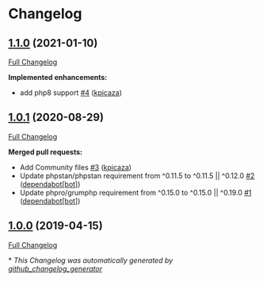 # Changelog

## [1.1.0](https://github.com/antidot-framework/template-renderer/tree/1.1.0) (2021-01-10)

[Full Changelog](https://github.com/antidot-framework/template-renderer/compare/1.0.1...1.1.0)

**Implemented enhancements:**

- add php8 support [\#4](https://github.com/antidot-framework/template-renderer/pull/4) ([kpicaza](https://github.com/kpicaza))

## [1.0.1](https://github.com/antidot-framework/template-renderer/tree/1.0.1) (2020-08-29)

[Full Changelog](https://github.com/antidot-framework/template-renderer/compare/1.0.0...1.0.1)

**Merged pull requests:**

- Add Community files [\#3](https://github.com/antidot-framework/template-renderer/pull/3) ([kpicaza](https://github.com/kpicaza))
- Update phpstan/phpstan requirement from ^0.11.5 to ^0.11.5 || ^0.12.0 [\#2](https://github.com/antidot-framework/template-renderer/pull/2) ([dependabot[bot]](https://github.com/apps/dependabot))
- Update phpro/grumphp requirement from ^0.15.0 to ^0.15.0 || ^0.19.0 [\#1](https://github.com/antidot-framework/template-renderer/pull/1) ([dependabot[bot]](https://github.com/apps/dependabot))

## [1.0.0](https://github.com/antidot-framework/template-renderer/tree/1.0.0) (2019-04-15)

[Full Changelog](https://github.com/antidot-framework/template-renderer/compare/335c9e1118771f9b33c7f1990204c3e56d8273e6...1.0.0)



\* *This Changelog was automatically generated by [github_changelog_generator](https://github.com/github-changelog-generator/github-changelog-generator)*
